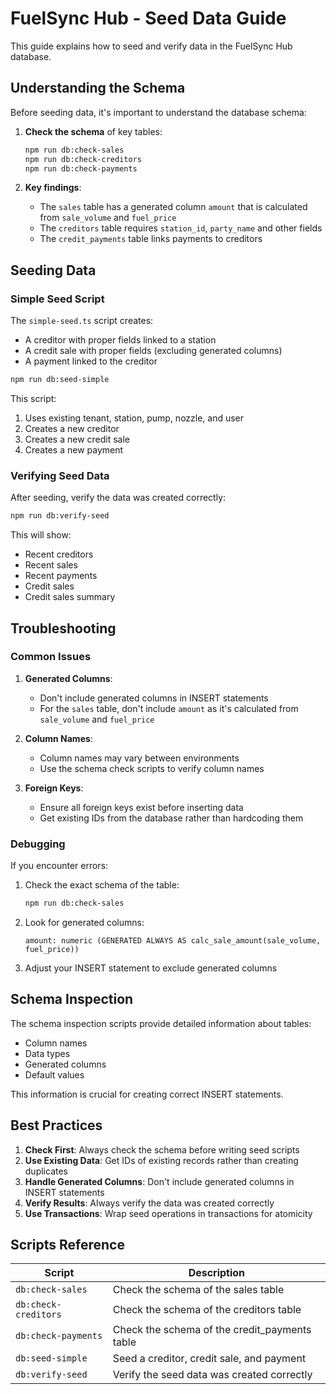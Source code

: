 # FuelSync Hub - Seed Data Guide

This guide explains how to seed and verify data in the FuelSync Hub database.

## Understanding the Schema

Before seeding data, it's important to understand the database schema:

1. **Check the schema** of key tables:
   ```bash
   npm run db:check-sales
   npm run db:check-creditors
   npm run db:check-payments
   ```

2. **Key findings**:
   - The `sales` table has a generated column `amount` that is calculated from `sale_volume` and `fuel_price`
   - The `creditors` table requires `station_id`, `party_name` and other fields
   - The `credit_payments` table links payments to creditors

## Seeding Data

### Simple Seed Script

The `simple-seed.ts` script creates:
- A creditor with proper fields linked to a station
- A credit sale with proper fields (excluding generated columns)
- A payment linked to the creditor

```bash
npm run db:seed-simple
```

This script:
1. Uses existing tenant, station, pump, nozzle, and user
2. Creates a new creditor
3. Creates a new credit sale
4. Creates a new payment

### Verifying Seed Data

After seeding, verify the data was created correctly:

```bash
npm run db:verify-seed
```

This will show:
- Recent creditors
- Recent sales
- Recent payments
- Credit sales
- Credit sales summary

## Troubleshooting

### Common Issues

1. **Generated Columns**:
   - Don't include generated columns in INSERT statements
   - For the `sales` table, don't include `amount` as it's calculated from `sale_volume` and `fuel_price`

2. **Column Names**:
   - Column names may vary between environments
   - Use the schema check scripts to verify column names

3. **Foreign Keys**:
   - Ensure all foreign keys exist before inserting data
   - Get existing IDs from the database rather than hardcoding them

### Debugging

If you encounter errors:

1. Check the exact schema of the table:
   ```bash
   npm run db:check-sales
   ```

2. Look for generated columns:
   ```
   amount: numeric (GENERATED ALWAYS AS calc_sale_amount(sale_volume, fuel_price))
   ```

3. Adjust your INSERT statement to exclude generated columns

## Schema Inspection

The schema inspection scripts provide detailed information about tables:

- Column names
- Data types
- Generated columns
- Default values

This information is crucial for creating correct INSERT statements.

## Best Practices

1. **Check First**: Always check the schema before writing seed scripts
2. **Use Existing Data**: Get IDs of existing records rather than creating duplicates
3. **Handle Generated Columns**: Don't include generated columns in INSERT statements
4. **Verify Results**: Always verify the data was created correctly
5. **Use Transactions**: Wrap seed operations in transactions for atomicity

## Scripts Reference

| Script | Description |
|--------|-------------|
| `db:check-sales` | Check the schema of the sales table |
| `db:check-creditors` | Check the schema of the creditors table |
| `db:check-payments` | Check the schema of the credit_payments table |
| `db:seed-simple` | Seed a creditor, credit sale, and payment |
| `db:verify-seed` | Verify the seed data was created correctly |